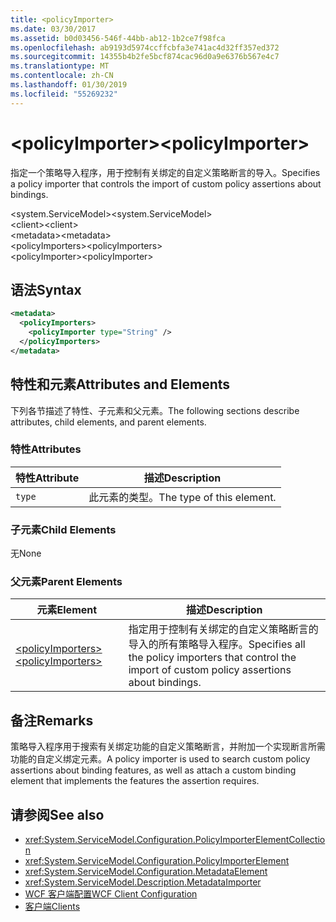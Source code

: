```yaml
---
title: <policyImporter>
ms.date: 03/30/2017
ms.assetid: b0d03456-546f-44bb-ab12-1b2ce7f98fca
ms.openlocfilehash: ab9193d5974ccffcbfa3e741ac4d32ff357ed372
ms.sourcegitcommit: 14355b4b2fe5bcf874cac96d0a9e6376b567e4c7
ms.translationtype: MT
ms.contentlocale: zh-CN
ms.lasthandoff: 01/30/2019
ms.locfileid: "55269232"
---
```

# <a name="policyimporter"></a><span data-ttu-id="26c4c-101">\<policyImporter></span><span class="sxs-lookup"><span data-stu-id="26c4c-101">\<policyImporter></span></span>
<span data-ttu-id="26c4c-102">指定一个策略导入程序，用于控制有关绑定的自定义策略断言的导入。</span><span class="sxs-lookup"><span data-stu-id="26c4c-102">Specifies a policy importer that controls the import of custom policy assertions about bindings.</span></span>  
  
 <span data-ttu-id="26c4c-103">\<system.ServiceModel></span><span class="sxs-lookup"><span data-stu-id="26c4c-103">\<system.ServiceModel></span></span>  
<span data-ttu-id="26c4c-104">\<client></span><span class="sxs-lookup"><span data-stu-id="26c4c-104">\<client></span></span>  
<span data-ttu-id="26c4c-105">\<metadata></span><span class="sxs-lookup"><span data-stu-id="26c4c-105">\<metadata></span></span>  
<span data-ttu-id="26c4c-106">\<policyImporters></span><span class="sxs-lookup"><span data-stu-id="26c4c-106">\<policyImporters></span></span>  
<span data-ttu-id="26c4c-107">\<policyImporter></span><span class="sxs-lookup"><span data-stu-id="26c4c-107">\<policyImporter></span></span>  
  
## <a name="syntax"></a><span data-ttu-id="26c4c-108">语法</span><span class="sxs-lookup"><span data-stu-id="26c4c-108">Syntax</span></span>  
  
```xml  
<metadata>
  <policyImporters>
    <policyImporter type="String" />
  </policyImporters>
</metadata>
```  
  
## <a name="attributes-and-elements"></a><span data-ttu-id="26c4c-109">特性和元素</span><span class="sxs-lookup"><span data-stu-id="26c4c-109">Attributes and Elements</span></span>  
 <span data-ttu-id="26c4c-110">下列各节描述了特性、子元素和父元素。</span><span class="sxs-lookup"><span data-stu-id="26c4c-110">The following sections describe attributes, child elements, and parent elements.</span></span>  
  
### <a name="attributes"></a><span data-ttu-id="26c4c-111">特性</span><span class="sxs-lookup"><span data-stu-id="26c4c-111">Attributes</span></span>  
  
|<span data-ttu-id="26c4c-112">特性</span><span class="sxs-lookup"><span data-stu-id="26c4c-112">Attribute</span></span>|<span data-ttu-id="26c4c-113">描述</span><span class="sxs-lookup"><span data-stu-id="26c4c-113">Description</span></span>|  
|---------------|-----------------|  
|`type`|<span data-ttu-id="26c4c-114">此元素的类型。</span><span class="sxs-lookup"><span data-stu-id="26c4c-114">The type of this element.</span></span>|  
  
### <a name="child-elements"></a><span data-ttu-id="26c4c-115">子元素</span><span class="sxs-lookup"><span data-stu-id="26c4c-115">Child Elements</span></span>  
 <span data-ttu-id="26c4c-116">无</span><span class="sxs-lookup"><span data-stu-id="26c4c-116">None</span></span>  
  
### <a name="parent-elements"></a><span data-ttu-id="26c4c-117">父元素</span><span class="sxs-lookup"><span data-stu-id="26c4c-117">Parent Elements</span></span>  
  
|<span data-ttu-id="26c4c-118">元素</span><span class="sxs-lookup"><span data-stu-id="26c4c-118">Element</span></span>|<span data-ttu-id="26c4c-119">描述</span><span class="sxs-lookup"><span data-stu-id="26c4c-119">Description</span></span>|  
|-------------|-----------------|  
|[<span data-ttu-id="26c4c-120">\<policyImporters></span><span class="sxs-lookup"><span data-stu-id="26c4c-120">\<policyImporters></span></span>](../../../../../docs/framework/configure-apps/file-schema/wcf/policyimporters.md)|<span data-ttu-id="26c4c-121">指定用于控制有关绑定的自定义策略断言的导入的所有策略导入程序。</span><span class="sxs-lookup"><span data-stu-id="26c4c-121">Specifies all the policy importers that control the import of custom policy assertions about bindings.</span></span>|  
  
## <a name="remarks"></a><span data-ttu-id="26c4c-122">备注</span><span class="sxs-lookup"><span data-stu-id="26c4c-122">Remarks</span></span>  
 <span data-ttu-id="26c4c-123">策略导入程序用于搜索有关绑定功能的自定义策略断言，并附加一个实现断言所需功能的自定义绑定元素。</span><span class="sxs-lookup"><span data-stu-id="26c4c-123">A policy importer is used to search custom policy assertions about binding features, as well as attach a custom binding element that implements the features the assertion requires.</span></span>  
  
## <a name="see-also"></a><span data-ttu-id="26c4c-124">请参阅</span><span class="sxs-lookup"><span data-stu-id="26c4c-124">See also</span></span>
- <xref:System.ServiceModel.Configuration.PolicyImporterElementCollection>
- <xref:System.ServiceModel.Configuration.PolicyImporterElement>
- <xref:System.ServiceModel.Configuration.MetadataElement>
- <xref:System.ServiceModel.Description.MetadataImporter>
- [<span data-ttu-id="26c4c-125">WCF 客户端配置</span><span class="sxs-lookup"><span data-stu-id="26c4c-125">WCF Client Configuration</span></span>](../../../../../docs/framework/wcf/feature-details/client-configuration.md)
- [<span data-ttu-id="26c4c-126">客户端</span><span class="sxs-lookup"><span data-stu-id="26c4c-126">Clients</span></span>](../../../../../docs/framework/wcf/feature-details/clients.md)
